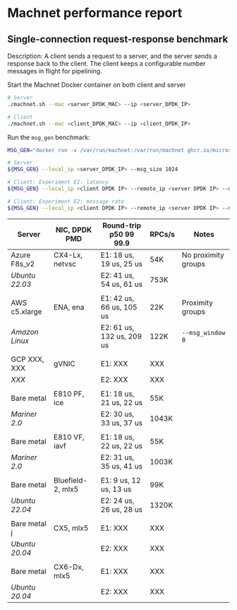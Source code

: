 # Machnet performance report

## Single-connection request-response benchmark

Description: A client sends a request to a server, and the server sends a
response back to the client. The client keeps a configurable number messages in
flight for pipelining.

Start the Machnet Docker container on both client and server

```bash
# Server
./machnet.sh --mac <server_DPDK_MAC> --ip <server_DPDK_IP>

# Client
./machnet.sh --mac <client_DPDK_MAC> --ip <client_DPDK_IP>
```

Run the `msg_gen` benchmark:
```bash
MSG_GEN="docker run -v /var/run/machnet:/var/run/machnet ghcr.io/microsoft/machnet/machnet:latest release_build/src/apps/msg_gen/msg_gen"

# Server
${MSG_GEN} --local_ip <server_DPDK_IP> --msg_size 1024

# Client: Experiment E1: latency
${MSG_GEN} --local_ip <client DPDK IP> --remote_ip <server DPDK IP> --msg_window 1 --tx_msg_size 1024

# Client: Experiment E2: message rate
${MSG_GEN} --local_ip <client DPDK IP> --remote_ip <server DPDK IP> --msg_window 32 --tx_msg_size 1024
```

| Server | NIC, DPDK PMD | Round-trip p50 99 99.9 | RPCs/s | Notes |
| --- | --- | --- | --- | --- |
| Azure F8s_v2 |  CX4-Lx, netvsc | E1: 18 us, 19 us, 25 us | 54K |  No proximity groups
| *Ubuntu 22.03* |  | E2: 41 us, 54 us, 61 us | 753K | 
| | | | | |
| AWS c5.xlarge | ENA, ena | E1: 42 us, 66 us, 105 us | 22K | Proximity groups
| *Amazon Linux* |  | E2: 61 us, 132 us, 209 us | 122K | `--msg_window 8`
| | | | | |
| GCP XXX, XXX | gVNIC | E1: XXX | XXX | | 
| *XXX*|  | E2: XXX | XXX | | 
| | | | | |
| Bare metal | E810 PF, ice | E1: 18 us, 21 us, 22 us | 55K | 
| *Mariner 2.0* |  | E2: 30 us, 33 us, 37 us | 1043K | 
| | | | | |
| Bare metal | E810 VF, iavf | E1: 18 us, 22 us, 22 us | 55K | 
| *Mariner 2.0* |  | E2: 31 us, 35 us, 41 us | 1003K | 
| | | | | |
| Bare metal | Bluefield-2, mlx5 | E1: 9 us, 12 us, 13 us | 99K | 
| *Ubuntu 22.04* |  | E2: 24 us, 26 us, 28 us | 1320K | 
| | | | | |
| Bare metal j| CX5, mlx5 | E1: XXX | XXX | 
| *Ubuntu 20.04* |  | E2: XXX | XXX | 
| | | | | |
| Bare metal | CX6-Dx, mlx5 | E1: XXX | XXX | 
| *Ubuntu 20.04* |  | E2: XXX | XXX | 

